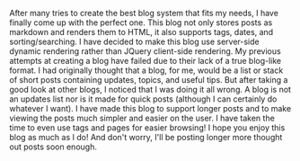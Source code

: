 After many tries to create the best blog system that fits my needs, I have finally come up with the perfect one. This blog not only stores posts as markdown and renders them to HTML, it also supports tags, dates, and sorting/searching. I have decided to make this blog use server-side dynamic rendering rather than JQuery client-side rendering. My previous attempts at creating a blog have failed due to their lack of a true blog-like format. I had originally thought that a blog, for me, would be a list or stack of short posts containing updates, topics, and useful tips. But after taking a good look at other blogs, I noticed that I was doing it all wrong. A blog is not an updates list nor is it made for quick posts (although I can certainly do whatever I want). I have made this blog to support longer posts and to make viewing the posts much simpler and easier on the user. I have taken the time to even use tags and pages for easier browsing! I hope you enjoy this blog as much as I do! And don't worry, I'll be posting longer more thought out posts soon enough.